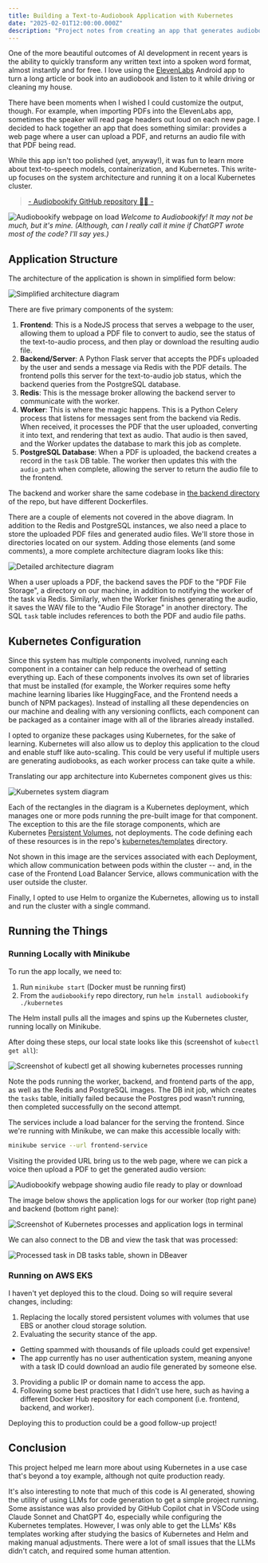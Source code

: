 ```yaml
---
title: Building a Text-to-Audiobook Application with Kubernetes
date: "2025-02-01T12:00:00.000Z"
description: "Project notes from creating an app that generates audiobooks on demand using text-to-speech models."
---
```


One of the more beautiful outcomes of AI development in recent years is the ability to quickly transform any written text into a spoken word format, almost instantly and for free. I love using the <a href="https://elevenlabs.io/" target="_blank">ElevenLabs</a> Android app to turn a long article or book into an audiobook and listen to it while driving or cleaning my house.

There have been moments when I wished I could customize the output, though. For example, when importing PDFs into the ElevenLabs app, sometimes the speaker will read page headers out loud on each new page. I decided to hack together an app that does something similar: provides a web page where a user can upload a PDF, and returns an audio file with that PDF being read.

While this app isn't too polished (yet, anyway!), it was fun to learn more about text-to-speech models, containerization, and Kubernetes. This write-up focuses on the system architecture and running it on a local Kubernetes cluster.

> <a href="https://github.com/naclonts/audiobookify" target="_blank">- Audiobookify GitHub repository 🐙😺 -</a>

![Audiobookify webpage on load](./Webpage-on-load.png)
*Welcome to Audiobookify! It may not be much, but it's mine. (Although, can I really call it mine if ChatGPT wrote most of the code? I'll say yes.)*


## Application Structure

The architecture of the application is shown in simplified form below:

![Simplified architecture diagram](./Architecture-diagram---simplified.png)

There are five primary components of the system:

1. __Frontend__: This is a NodeJS process that serves a webpage to the user, allowing them to upload a PDF file to convert to audio, see the status of the text-to-audio process, and then play or download the resulting audio file.
2. __Backend/Server__: A Python Flask server that accepts the PDFs uploaded by the user and sends a message via Redis with the PDF details. The frontend polls this server for the text-to-audio job status, which the backend queries from the PostgreSQL database.
3. __Redis__: This is the message broker allowing the backend server to communicate with the worker.
4. __Worker__: This is where the magic happens. This is a Python Celery process that listens for messages sent from the backend via Redis. When received, it processes the PDF that the user uploaded, converting it into text, and rendering that text as audio. That audio is then saved, and the Worker updates the database to mark this job as complete.
5. __PostgreSQL Database__: When a PDF is uploaded, the backend creates a record in the `task` DB table. The worker then updates this with the `audio_path` when complete, allowing the server to return the audio file to the frontend.

The backend and worker share the same codebase in <a href="https://github.com/naclonts/audiobookify/tree/main/backend" target="_blank">the backend directory</a> of the repo, but have different Dockerfiles.

There are a couple of elements not covered in the above diagram. In addition to the Redis and PostgreSQL instances, we also need a place to store the uploaded PDF files and generated audio files. We'll store those in directories located on our system. Adding those elements (and some comments), a more complete architecture diagram looks like this:

![Detailed architecture diagram](./Architecture-diagram---detailed.png)

When a user uploads a PDF, the backend saves the PDF to the "PDF File Storage", a directory on our machine, in addition to notifying the worker of the task via Redis. Similarly, when the Worker finishes generating the audio, it saves the WAV file to the "Audio File Storage" in another directory. The SQL `task` table includes references to both the PDF and audio file paths.


## Kubernetes Configuration

Since this system has multiple components involved, running each component in a container can help reduce the overhead of setting everything up. Each of these components involves its own set of libraries that must be installed (for example, the Worker requires some hefty machine learning libaries like HuggingFace, and the Frontend needs a bunch of NPM packages). Instead of installing all these dependencies on our machine and dealing with any versioning conflicts, each component can be packaged as a container image with all of the libraries already installed.

I opted to organize these packages using Kubernetes, for the sake of learning. Kubernetes will also allow us to deploy this application to the cloud and enable stuff like auto-scaling. This could be very useful if multiple users are generating audiobooks, as each worker process can take quite a while.

Translating our app architecture into Kubernetes component gives us this:

![Kubernetes system diagram](./Architecture-diagram---Kubernetes.png)

Each of the rectangles in the diagram is a Kubernetes deployment, which manages one or more pods running the pre-built image for that component. The exception to this are the file storage components, which are Kubernetes <a href="https://kubernetes.io/docs/concepts/storage/persistent-volumes/" target="_blank">Persistent Volumes</a>, not deployments. The code defining each of these resources is in the repo's <a href="https://github.com/naclonts/audiobookify/tree/main/kubernetes/templates" target="_blank">kubernetes/templates</a> directory.

Not shown in this image are the services associated with each Deployment, which allow communication between pods within the cluster -- and, in the case of the Frontend Load Balancer Service, allows communication with the user outside the cluster.

Finally, I opted to use Helm to organize the Kubernetes, allowing us to install and run the cluster with a single command.

## Running the Things

### Running Locally with Minikube

To run the app locally, we need to:

1. Run `minikube start` (Docker must be running first)
2. From the `audiobookify` repo directory, run `helm install audiobookify ./kubernetes`

The Helm install pulls all the images and spins up the Kubernetes cluster, running locally on Minikube.

After doing these steps, our local state looks like this (screenshot of `kubectl get all`):

![Screenshot of kubectl get all showing kubernetes processes running](./Kubectl-get-all-showing-processes-running.png)

Note the pods running the worker, backend, and frontend parts of the app, as well as the Redis and PostgreSQL images. The DB init job, which creates the `tasks` table, initially failed because the Postgres pod wasn't running, then completed successfully on the second attempt.

 The services include a load balancer for the serving the frontend. Since we're running with Minikube, we can make this accessible locally with:

```sh
minikube service --url frontend-service
```

Visiting the provided URL bring us to the web page, where we can pick a voice then upload a PDF to get the generated audio version:

![Audiobookify webpage showing audio file ready to play or download](./Webpage-after-rendering-audio.png)

The image below shows the application logs for our worker (top right pane) and backend (bottom right pane):

![Screenshot of Kubernetes processes and application logs in terminal](./Processes-running-in-terminal.png)

We can also connect to the DB and view the task that was processed:

![Processed task in DB `tasks` table, shown in DBeaver](./DBeaver-tasks-table-row-showing-completed.png)

### Running on AWS EKS

I haven't yet deployed this to the cloud. Doing so will require several changes, including:

1. Replacing the locally stored persistent volumes with volumes that use EBS or another cloud storage solution.
2. Evaluating the security stance of the app.
  - Getting spammed with thousands of file uploads could get expensive!
  - The app currently has no user authentication system, meaning anyone with a task ID could download an audio file generated by someone else.
3. Providing a public IP or domain name to access the app.
4. Following some best practices that I didn't use here, such as having a different Docker Hub repository for each component (i.e. frontend, backend, and worker).

Deploying this to production could be a good follow-up project!

## Conclusion

This project helped me learn more about using Kubernetes in a use case that's beyond a toy example, although not quite production ready.

It's also interesting to note that much of this code is AI generated, showing the utility of using LLMs for code generation to get a simple project running. Some assistance was also provided by GitHub Copilot chat in VSCode using Claude Sonnet and ChatGPT 4o, especially while configuring the Kubernetes templates. However, I was only able to get the LLMs' K8s templates working after studying the basics of Kubernetes and Helm and making manual adjustments. There were a lot of small issues that the LLMs didn't catch, and required some human attention.


